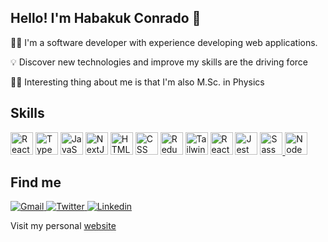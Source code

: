 ## Hello! I'm Habakuk Conrado 👋


👨‍💻 I'm a software developer with experience developing web applications.

💡 Discover new technologies and improve my skills are the driving force

👨‍🏫 Interesting thing about me is that I'm also M.Sc. in Physics



## Skills

<p align="left"> 

<a href="https://reactjs.org/" target="_blank" rel="noreferrer"><img src="https://raw.githubusercontent.com/danielcranney/readme-generator/main/public/icons/skills/react-colored.svg" width="36" height="36" alt="React" /></a>
<a href="https://www.typescriptlang.org/" target="_blank" rel="noreferrer"><img src="https://raw.githubusercontent.com/danielcranney/readme-generator/main/public/icons/skills/typescript-colored.svg" width="36" height="36" alt="TypeScript" /></a> 
<a href="https://developer.mozilla.org/en-US/docs/Web/JavaScript" target="_blank" rel="noreferrer"><img src="https://raw.githubusercontent.com/danielcranney/readme-generator/main/public/icons/skills/javascript-colored.svg" width="36" height="36" alt="JavaScript" /></a>
<a href="https://nextjs.org/" target="_blank" rel="noreferrer"><img src="https://www.conradodev.com/_next/static/media/nextjs.dc961336.svg" width="36" height="36" alt="NextJS" /></a>
<a href="https://developer.mozilla.org/en-US/docs/Web/HTML" target="_blank" rel="noreferrer"><img src="https://www.conradodev.com/_next/static/media/html.a27d557b.svg" width="36" height="36" alt="HTML" /></a>
<a href="https://developer.mozilla.org/en-US/docs/Web/CSS" target="_blank" rel="noreferrer"><img src="https://www.conradodev.com/_next/static/media/css.3117a77c.svg" width="36" height="36" alt="CSS" /></a>
<a href="https://redux.js.org/" target="_blank" rel="noreferrer"><img src="https://www.conradodev.com/_next/static/media/redux.161c6cc4.svg" width="36" height="36" alt="Redux" /></a>
<a href="https://tailwindcss.com/" target="_blank" rel="noreferrer"><img src="https://raw.githubusercontent.com/danielcranney/readme-generator/main/public/icons/skills/tailwindcss-colored.svg" width="36" height="36" alt="TailwindCSS" /></a>
<a href="https://testing-library.com/docs/react-testing-library/intro/" target="_blank" rel="noreferrer"><img src="https://www.conradodev.com/_next/static/media/react-testing.f10cd65f.svg" width="36" height="36" alt="React Testing Library" /></a>
<a href="https://jestjs.io/" target="_blank" rel="noreferrer"><img src="https://www.conradodev.com/_next/static/media/jest.8353dec7.svg" width="36" height="36" alt="Jest" /></a>
<a href="https://sass-lang.com/" target="_blank" rel="noreferrer"><img src="https://raw.githubusercontent.com/danielcranney/readme-generator/main/public/icons/skills/sass-colored.svg" width="36" height="36" alt="Sass" />
<a href="https://nodejs.org/en/" target="_blank" rel="noreferrer"><img src="https://raw.githubusercontent.com/danielcranney/readme-generator/main/public/icons/skills/nodejs-colored.svg" width="36" height="36" alt="NodeJS" /></a>
</p>

## Find me
<p>
  <a href="mailto:hconradodev@gmail.com" target="_blank">
    <img alt="Gmail" src="https://img.shields.io/badge/Gmail-%23BB001B.svg?&style=for-the-badge&logo=Gmail&logoColor=white" />
  </a>
  <a href="https://twitter.com/conradohabakuk" target="_blank">
    <img alt="Twitter" src="https://img.shields.io/badge/twitter-%231DA1F2.svg?&style=for-the-badge&logo=twitter&logoColor=white" />
  </a>
  <a href="https://www.linkedin.com/in/habakukconrado/" target="_blank">
    <img alt="Linkedin" src="https://img.shields.io/badge/-LinkedIn-0A66C2?&style=for-the-badge&logo=LinkedIn&logoColor=white" />
  </a>
</p>


Visit my personal <a href="https://www.conradodev.com/" target="_blank">website</a>
